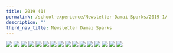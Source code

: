 ```yaml
---
title: 2019 (1)
permalink: /school-experience/Newsletter-Damai-Sparks/2019-1/
description: ""
third_nav_title: Newsletter Damai Sparks
---
```

![](/images/DamaiBuzz/DMP19_SPARKs-1.jpeg)
![](/images/DamaiBuzz/DMP19_SPARKs-2.jpeg)
![](/images/DamaiBuzz/DMP19_SPARKs-3.jpeg)
![](/images/DamaiBuzz/DMP19_SPARKs-4.jpeg)
![](/images/DamaiBuzz/DMP19_SPARKs-5.jpeg)
![](/images/DamaiBuzz/DMP19_SPARKs-6.jpeg)
![](/images/DamaiBuzz/DMP19_SPARKs-7.jpeg)
![](/images/DamaiBuzz/DMP19_SPARKs-8.jpeg)
![](/images/DamaiBuzz/2019%20SPARKs2%20Final-1.jpeg)
![](/images/DamaiBuzz/2019%20SPARKs2%20Final-2.jpeg)
![](/images/DamaiBuzz/2019%20SPARKs2%20Final-3.jpeg)
![](/images/DamaiBuzz/2019%20SPARKs2%20Final-4.jpeg)
![](/images/DamaiBuzz/2019%20SPARKs2%20Final-5.jpeg)
![](/images/DamaiBuzz/2019%20SPARKs2%20Final-6.jpeg)
![](/images/DamaiBuzz/2019%20SPARKs2%20Final-7.jpeg)
![](/images/DamaiBuzz/2019%20SPARKs2%20Final-8.jpeg)